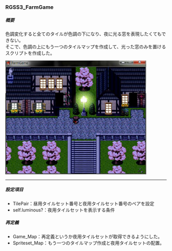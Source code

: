 ### RGSS3_FarmGame
##### 概要
色調変化すると全てのタイルが色調の下になり、夜に光る窓を表現したくてもできない。  
そこで、色調の上にもう一つのタイルマップを作成して、光った窓のみを置けるスクリプトを作成した。  

![my image](images/luminous_01.jpg)

---

##### 設定項目
- TilePair：昼用タイルセット番号と夜用タイルセット番号のペアを設定
- self.luminous?：夜用タイルセットを表示する条件

##### 再定義
- Game_Map：再定義というか夜用タイルセットが取得できるようにした。
- Spriteset_Map：もう一つのタイルマップ作成と夜用タイルセットの配置。
